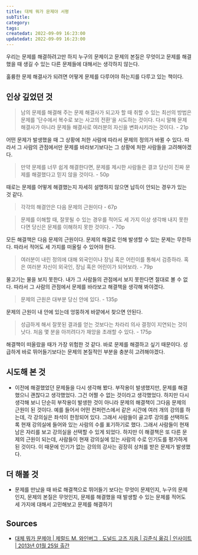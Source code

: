 ```yaml
---
title: 대체 뭐가 문제야 서평
subTitle:
category:
tags:
createdat: 2022-09-09 16:23:00
updatedat: 2022-09-09 16:23:00
---
```


우리는 문제를 해결하려고만 하지 누구의 문제이고 문제의 본질은 무엇이고 문제를
해결했을 때 생길 수 있는 다른 문제들에 대해서는 생각하지 않는다.  

훌륭한 문제 해결사가 되려면 어떻게 문제를 다루어야 하는지를 다루고 있는 책이다.

## 인상 깊었던 것

> 남의 문제를 해결해 주는 문제 해결사가 되고자 할 때 취할 수 있는 최선의 방법은
> 문제를 '단수에서 복수로 보는 사고의 전환'을 시도하는 것이다. 다시 말해 문제
> 해결사가 아니라 문제들 해결사로 여러분의 자신을 변화시키라는 것이다. - 21p

어떤 문제가 발생했을 때 그 상황에 처한 사람에 따라서 문제의 정의가 바뀔 수 있다. 따라서 그 사람의 관점에서만 문제를 바라보기보다는 그 상황에 처한 사람들을 고려해야겠다.

> 만약 문제를 너무 쉽게 해결한다면, 문제를 제시한 사람들은 결코 당신이 진짜
> 문제를 해결했다고 믿지 않을 것이다. - 50p

때로는 문제를 어떻게 해결했는지 자세히 설명하지 않으면 납득이 안되는 경우가 있는 것 같다.

> 각각의 해결안은 다음 문제의 근원이다 - 67p

> 문제를 이해할 때, 잘못될 수 있는 경우를 적어도 세 가지 이상 생각해 내지
> 못한다면 당신은 문제를 이해하지 못한 것이다. - 70p

모든 해결책은 다음 문제의 근원이다. 문제의 해결로 인해 발생할 수 있는 문제는
무한하다. 따라서 적어도 세 가지를 떠올릴 수 있어야 한다.

> 여러분이 내린 정의에 대해 외국인이나 장님 혹은 어린이를 통해서 검증하라. 혹은
> 여러분 자신이 외국인, 장님 혹은 어린이가 되어보라. - 79p

물고기는 물을 보지 못한다. 내가 그 사람들의 관점에서 보지 못한다면 절대로 볼 수
없다. 따라서 그 사람의 관점에서 문제를 바라보고 해결책을 생각해 봐야겠다.

> 문제의 근원은 대부분 당신 안에 있다. - 135p

문제의 근원이 내 안에 있는데 엉뚱하게 바깥에서 찾으면 안된다.

> 성급하게 해서 잘못된 결과를 얻는 것보다는 차라리 의사 결정이 지연되는 것이
> 낫다. 처음 몇 분을 아끼려다가 재앙을 초래할 수 있다. - 175p

해결책이 떠올랐을 때가 가장 위험한 것 같다. 바로 문제를 해결하고 싶기 때문이다.
성급하게 바로 뛰어들기보다는 문제의 본질적인 부분을 충분히 고려해야겠다.

## 시도해 본 것

- 이전에 해결했었던 문제들을 다시 생각해 봤다. 부작용이 발생했지만, 문제를
  해결했으니 괜찮다고 생각했었다. 그건 어쩔 수 없는 것이라고 생각했었다. 하지만
  다시 생각해 보니 단순히 부작용이 발생한 것이 아니라 문제의 해결책이 그다음
  문제의 근원이 된 것이다. 예를 들어서 어떤 컨퍼런스에서 같은 시간에 여러 개의
  강의를 하는데, 각 강의실은 좌석이 한정되어 있다. 그래서 사람들이 골고루 강의를
  선택하도록 현재 강의실에 들어와 있는 사람의 수를 표기하기로 했다. 그래서
  사람들이 현재 남은 자리를 보고 강의실을 선택할 수 있게 되었다. 하지만 이
  해결책은 또 다른 문제의 근원이 되는데, 사람들이 현재 강의실에 있는 사람의 수로
  인기도를 평가하게 된 것이다. 이 때문에 인기가 없는 강의의 강사는 굉장히 상처를
  받은 문제가 발생했다.

## 더 해볼 것

- 문제를 만났을 때 바로 해결책으로 뛰어들기 보다는 무엇이 문제인지, 누구의
  문제인지, 문제의 본질은 무엇인지, 문제를 해결했을 때 발생할 수 있는 문제를
  적어도 세 가지에 대해서 고민해보고 문제를 해결하기

## Sources

* [대체 뭐가 문제야 \| 제럴드 M. 와인버그 , 도널드 고즈 지음 \| 김준식 옮김 \| 인사이트 \| 2013년 01월 25일 출간](https://www.kyobobook.co.kr/product/detailViewKor.laf?ejkGb=KOR&mallGb=KOR&barcode=9788966260669&orderClick=LAG&Kc=)
